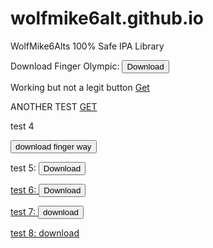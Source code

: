# wolfmike6alt.github.io
WolfMike6Alts 100% Safe IPA Library

Download Finger Olympic:
<button type="button">Download</button>


Working but not a legit button
<a class="get-btn" href="itms-services://?action=download-manifest&amp;url=https://raw.githubusercontent.com/WolfMike6Alt/wolfmike6alt.github.io/main/app.plist">Get</a>

ANOTHER TEST
<a href="itms-services://?action=download-manifest&amp;url=https://raw.githubusercontent.com/WolfMike6Alt/wolfmike6alt.github.io/main/app.plist" class="get-btn">GET</a>


test 4
<form method="get" action="itms-services://?action=download-manifest&amp;url=https://raw.githubusercontent.com/WolfMike6Alt/wolfmike6alt.github.io/main/app.plist"><button type="submit">download finger way</button></form>


test 5:
<a href="itms-services://?action=download-manifest&url=https://raw.githubusercontent.com/WolfMike6Alt/FingerWay/main/Finger%20Way.ipa" download>
<button type="button">Download</button>

test 6:
<button onclick="itms-services://?action=download-manifest&url=https://raw.githubusercontent.com/WolfMike6Alt/FingerWay/main/app.plist">Download</button>

test 7:
<button onclick="document.location='https://raw.githubusercontent.com/WolfMike6Alt/FingerWay/main/Finger%20Way.ipa">download</button>

test 8:
<a href="https://raw.githubusercontent.com/WolfMike6Alt/FingerWay/main/Finger%20Way.ipa">download</a>

